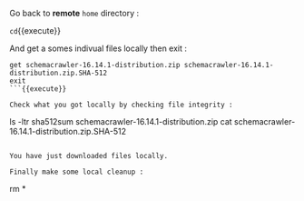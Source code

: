 Go back to **remote** `home` directory :

`cd`{{execute}}


And get a somes indivual files locally then exit :

```
get schemacrawler-16.14.1-distribution.zip schemacrawler-16.14.1-distribution.zip.SHA-512
exit
```{{execute}}

Check what you got locally by checking file integrity :

```
ls -ltr
sha512sum schemacrawler-16.14.1-distribution.zip
cat schemacrawler-16.14.1-distribution.zip.SHA-512
```{{execute}}

You have just downloaded files locally.

Finally make some local cleanup :

```
rm *
```{{execute}}